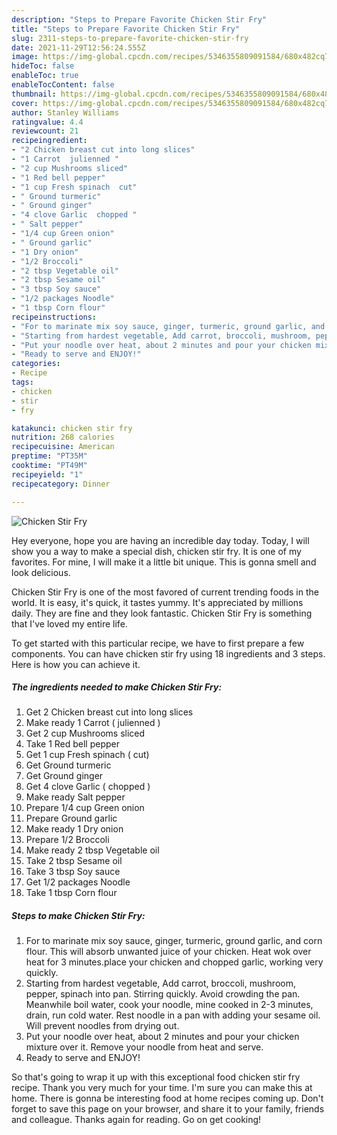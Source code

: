 ```yaml
---
description: "Steps to Prepare Favorite Chicken Stir Fry"
title: "Steps to Prepare Favorite Chicken Stir Fry"
slug: 2311-steps-to-prepare-favorite-chicken-stir-fry
date: 2021-11-29T12:56:24.555Z
image: https://img-global.cpcdn.com/recipes/5346355809091584/680x482cq70/chicken-stir-fry-recipe-main-photo.jpg
hideToc: false
enableToc: true
enableTocContent: false
thumbnail: https://img-global.cpcdn.com/recipes/5346355809091584/680x482cq70/chicken-stir-fry-recipe-main-photo.jpg
cover: https://img-global.cpcdn.com/recipes/5346355809091584/680x482cq70/chicken-stir-fry-recipe-main-photo.jpg
author: Stanley Williams
ratingvalue: 4.4
reviewcount: 21
recipeingredient:
- "2 Chicken breast cut into long slices"
- "1 Carrot  julienned "
- "2 cup Mushrooms sliced"
- "1 Red bell pepper"
- "1 cup Fresh spinach  cut"
- " Ground turmeric"
- " Ground ginger"
- "4 clove Garlic  chopped "
- " Salt pepper"
- "1/4 cup Green onion"
- " Ground garlic"
- "1 Dry onion"
- "1/2 Broccoli"
- "2 tbsp Vegetable oil"
- "2 tbsp Sesame oil"
- "3 tbsp Soy sauce"
- "1/2 packages Noodle"
- "1 tbsp Corn flour"
recipeinstructions:
- "For to marinate mix soy sauce, ginger, turmeric, ground garlic, and corn flour. This will absorb unwanted juice of your chicken. Heat wok over heat for 3 minutes.place your chicken and chopped garlic, working very quickly."
- "Starting from hardest vegetable, Add carrot, broccoli, mushroom, pepper, spinach into pan. Stirring quickly. Avoid crowding the pan. Meanwhile boil water, cook your noodle, mine cooked in 2-3 minutes, drain, run cold water. Rest noodle in a pan with adding your sesame oil. Will prevent noodles from drying out."
- "Put your noodle over heat, about 2 minutes and pour your chicken mixture over it. Remove your noodle from heat and serve."
- "Ready to serve and ENJOY!"
categories:
- Recipe
tags:
- chicken
- stir
- fry

katakunci: chicken stir fry 
nutrition: 268 calories
recipecuisine: American
preptime: "PT35M"
cooktime: "PT49M"
recipeyield: "1"
recipecategory: Dinner

---
```



![Chicken Stir Fry](https://img-global.cpcdn.com/recipes/5346355809091584/680x482cq70/chicken-stir-fry-recipe-main-photo.jpg)

Hey everyone, hope you are having an incredible day today. Today, I will show you a way to make a special dish, chicken stir fry. It is one of my favorites. For mine, I will make it a little bit unique. This is gonna smell and look delicious.

Chicken Stir Fry is one of the most favored of current trending foods in the world. It is easy, it's quick, it tastes yummy. It's appreciated by millions daily. They are fine and they look fantastic. Chicken Stir Fry is something that I've loved my entire life.




To get started with this particular recipe, we have to first prepare a few components. You can have chicken stir fry using 18 ingredients and 3 steps. Here is how you can achieve it.

<!--inarticleads1-->

##### The ingredients needed to make Chicken Stir Fry:

1. Get 2 Chicken breast cut into long slices
1. Make ready 1 Carrot ( julienned )
1. Get 2 cup Mushrooms sliced
1. Take 1 Red bell pepper
1. Get 1 cup Fresh spinach ( cut)
1. Get  Ground turmeric
1. Get  Ground ginger
1. Get 4 clove Garlic ( chopped )
1. Make ready  Salt pepper
1. Prepare 1/4 cup Green onion
1. Prepare  Ground garlic
1. Make ready 1 Dry onion
1. Prepare 1/2 Broccoli
1. Make ready 2 tbsp Vegetable oil
1. Take 2 tbsp Sesame oil
1. Take 3 tbsp Soy sauce
1. Get 1/2 packages Noodle
1. Take 1 tbsp Corn flour




<!--inarticleads2-->

##### Steps to make Chicken Stir Fry:

1. For to marinate mix soy sauce, ginger, turmeric, ground garlic, and corn flour. This will absorb unwanted juice of your chicken. Heat wok over heat for 3 minutes.place your chicken and chopped garlic, working very quickly.
1. Starting from hardest vegetable, Add carrot, broccoli, mushroom, pepper, spinach into pan. Stirring quickly. Avoid crowding the pan. Meanwhile boil water, cook your noodle, mine cooked in 2-3 minutes, drain, run cold water. Rest noodle in a pan with adding your sesame oil. Will prevent noodles from drying out.
1. Put your noodle over heat, about 2 minutes and pour your chicken mixture over it. Remove your noodle from heat and serve.
1. Ready to serve and ENJOY!



So that's going to wrap it up with this exceptional food chicken stir fry recipe. Thank you very much for your time. I'm sure you can make this at home. There is gonna be interesting food at home recipes coming up. Don't forget to save this page on your browser, and share it to your family, friends and colleague. Thanks again for reading. Go on get cooking!
